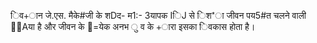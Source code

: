 िव+ान जे.एस. मैके#जी के शDद- म1:- 3यापक IिJ से िश*ा जीवन पय5#त चलने वाली िAया है
और जीवन के =येक अनभ ु व के +ारा इसका िवकास होता है।